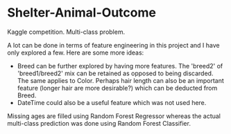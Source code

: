 # Shelter-Animal-Outcome
Kaggle competition. Multi-class problem.

A lot can be done in terms of feature engineering in this project and I have only explored a few. Here are some more ideas:
- Breed can be further explored by having more features. The 'breed2' of 'breed1/breed2' mix can be retained as opposed to being discarded. The same applies to Color. Perhaps hair length can also be an important feature (longer hair are more desirable?) which can be deducted from Breed.
- DateTime could also be a useful feature which was not used here.

Missing ages are filled using Random Forest Regressor whereas the actual multi-class prediction was done using Random Forest Classifier.
